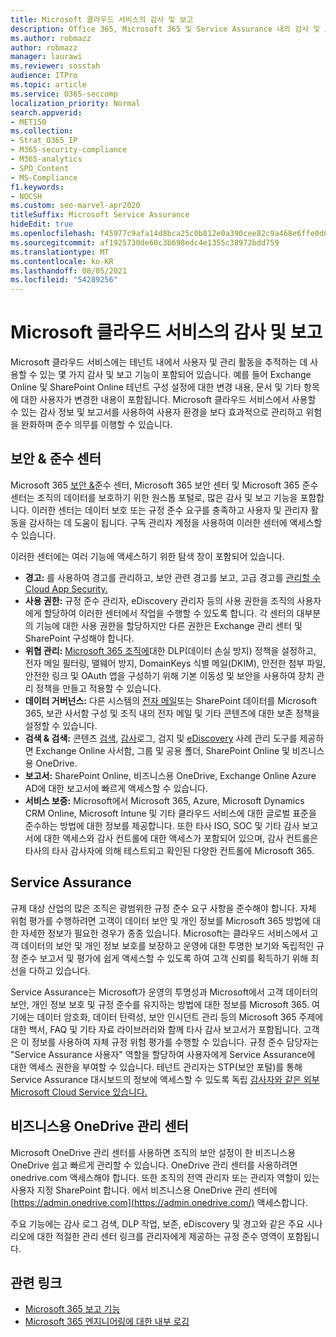 ```yaml
---
title: Microsoft 클라우드 서비스의 감사 및 보고
description: Office 365, Microsoft 365 및 Service Assurance 내의 감사 및 보고 기능에 대한 개요입니다.
ms.author: robmazz
author: robmazz
manager: laurawi
ms.reviewer: sosstah
audience: ITPro
ms.topic: article
ms.service: O365-seccomp
localization_priority: Normal
search.appverid:
- MET150
ms.collection:
- Strat_O365_IP
- M365-security-compliance
- M365-analytics
- SPO_Content
- MS-Compliance
f1.keywords:
- NOCSH
ms.custom: seo-marvel-apr2020
titleSuffix: Microsoft Service Assurance
hideEdit: true
ms.openlocfilehash: f45977c9afa14d8bca25c0b812e0a390cee82c9a468e6ffe0d601855ee64ed1f
ms.sourcegitcommit: af1925730de60c3b698edc4e1355c38972bdd759
ms.translationtype: MT
ms.contentlocale: ko-KR
ms.lasthandoff: 08/05/2021
ms.locfileid: "54289256"
---
```

# <a name="auditing-and-reporting-in-microsoft-cloud-services"></a>Microsoft 클라우드 서비스의 감사 및 보고

Microsoft 클라우드 서비스에는 테넌트 내에서 사용자 및 관리 활동을 추적하는 데 사용할 수 있는 몇 가지 감사 및 보고 기능이 포함되어 있습니다. 예를 들어 Exchange Online 및 SharePoint Online 테넌트 구성 설정에 대한 변경 내용, 문서 및 기타 항목에 대한 사용자가 변경한 내용이 포함됩니다. Microsoft 클라우드 서비스에서 사용할 수 있는 감사 정보 및 보고서를 사용하여 사용자 환경을 보다 효과적으로 관리하고 위험을 완화하며 준수 의무를 이행할 수 있습니다.

## <a name="security--compliance-centers"></a>보안 & 준수 센터

Microsoft 365 [보안 &](https://protection.office.com)준수 센터, Microsoft 365 [](https://security.microsoft.com)보안 센터 및 Microsoft 365 [](https://compliance.microsoft.com) 준수 센터는 조직의 데이터를 보호하기 위한 원스톱 포털로, 많은 감사 및 보고 기능을 포함합니다. 이러한 센터는 데이터 보호 또는 규정 준수 요구를 충족하고 사용자 및 관리자 활동을 감사하는 데 도움이 됩니다. 구독 관리자 계정을 사용하여 이러한 센터에 액세스할 수 있습니다.

이러한 센터에는 여러 기능에 액세스하기 위한 탐색 창이 포함되어 있습니다.

- **경고:** 를 사용하여 경고를 관리하고, 보안 관련 경고를 보고, 고급 경고를 [관리할 수 Cloud App Security.](/cloud-app-security/what-is-cloud-app-security)
- **사용 권한:** 규정 준수 [](/microsoft-365/security/office-365-security/grant-access-to-the-security-and-compliance-center) 관리자, eDiscovery 관리자 등의 사용 권한을 조직의 사용자에게 할당하여 이러한 센터에서 작업을 수행할 수 있도록 합니다. 각 센터의 대부분의 기능에 대한 사용 권한을 할당하지만 다른 권한은 Exchange 관리 센터 및 SharePoint 구성해야 합니다.
- **위협 관리:** [Microsoft 365 조직에](https://support.microsoft.com/office/overview-of-basic-mobility-and-security-for-microsoft-365-faa7d8e5-645d-4d59-839c-c8d4c1869e4a)대한 DLP(데이터 손실 방지) 정책을 설정하고, [](/microsoft-365/compliance/data-loss-prevention-policies) 전자 메일 필터링, 맬웨어 방지, DomainKeys 식별 메일(DKIM), 안전한 첨부 파일, 안전한 링크 및 OAuth 앱을 구성하기 위해 기본 이동성 및 보안을 사용하여 장치 관리 정책을 만들고 적용할 수 있습니다.
- **데이터 거버넌스:** 다른 시스템의 [전자 메일](https://support.office.com/article/Import-PST-files-or-SharePoint-data-to-Office-365-ba688e0a-0fcb-4bd7-8e57-2b669564ea84)또는 SharePoint 데이터를 Microsoft 365, 보관 사서함 [](https://support.office.com/article/Enable-archive-mailboxes-in-the-Office-365-Security-Compliance-Center-268a109e-7843-405b-bb3d-b9393b2342ce)구성 및 조직 [](/microsoft-365/compliance/retention-policies) 내의 전자 메일 및 기타 콘텐츠에 대한 보존 정책을 설정할 수 있습니다.
- **검색 & 검색:** 콘텐츠 [검색,](https://support.office.com/article/Run-a-Content-Search-in-the-Office-365-Security-Compliance-Center-61852fd9-fe8a-4880-a339-cb19ed3bff4a) [감사](https://support.office.com/article/Search-the-audit-log-in-the-Office-365-Security-Compliance-Center-0d4d0f35-390b-4518-800e-0c7ec95e946c)로그, 검지 및 [eDiscovery](https://support.office.com/article/Manage-eDiscovery-cases-in-the-Office-365-Security-Compliance-Center-edea80d6-20a7-40fb-b8c4-5e8c8395f6da) 사례 관리 도구를 제공하면 Exchange Online 사서함, 그룹 및 공용 폴더, SharePoint Online 및 비즈니스용 OneDrive.
- **보고서:** SharePoint Online, [](https://support.office.com/article/Reports-in-the-Office-365-Security-Compliance-Center-7acd33ce-1ec8-49fb-b625-43bac7b58c5a) 비즈니스용 OneDrive, Exchange Online Azure AD에 대한 보고서에 빠르게 액세스할 수 있습니다.
- **서비스 보증:** Microsoft에서 Microsoft 365, Azure, Microsoft Dynamics CRM Online, Microsoft Intune 및 기타 클라우드 서비스에 대한 글로벌 표준을 준수하는 방법에 대한 정보를 제공합니다. 또한 타사 ISO, SOC 및 기타 감사 보고서에 대한 액세스와 감사 컨트롤에 대한 액세스가 포함되어 있으며, 감사 컨트롤은 타사의 타사 감사자에 의해 테스트되고 확인된 다양한 컨트롤에 Microsoft 365.

## <a name="service-assurance"></a>Service Assurance

규제 대상 산업의 많은 조직은 광범위한 규정 준수 요구 사항을 준수해야 합니다. 자체 위험 평가를 수행하려면 고객이 데이터 보안 및 개인 정보를 Microsoft 365 방법에 대한 자세한 정보가 필요한 경우가 종종 있습니다. Microsoft는 클라우드 서비스에서 고객 데이터의 보안 및 개인 정보 보호를 보장하고 운영에 대한 투명한 보기와 독립적인 규정 준수 보고서 및 평가에 쉽게 액세스할 수 있도록 하여 고객 신뢰를 획득하기 위해 최선을 다하고 있습니다.

Service Assurance는 Microsoft가 운영의 투명성과 Microsoft에서 고객 데이터의 보안, 개인 정보 보호 및 규정 준수를 유지하는 방법에 대한 정보를 Microsoft 365. 여기에는 데이터 암호화, 데이터 탄력성, 보안 인시던트 관리 등의 Microsoft 365 주제에 대한 백서, FAQ 및 기타 자료 라이브러리와 함께 타사 감사 보고서가 포함됩니다. 고객은 이 정보를 사용하여 자체 규정 위험 평가를 수행할 수 있습니다. 규정 준수 담당자는 "Service Assurance 사용자" 역할을 할당하여 사용자에게 Service Assurance에 대한 액세스 권한을 부여할 수 있습니다. 테넌트 관리자는 STP(보안 포털)를 통해 Service Assurance 대시보드의 정보에 액세스할 수 있도록 독립 [감사자와 같은 외부 Microsoft Cloud Service 있습니다.](https://aka.ms/STP)

## <a name="onedrive-for-business-admin-center"></a>비즈니스용 OneDrive 관리 센터

Microsoft OneDrive 관리 센터를 사용하면 조직의 보안 설정이 한 비즈니스용 OneDrive 쉽고 빠르게 관리할 수 있습니다. OneDrive 관리 센터를 사용하려면 onedrive.com 액세스해야 합니다. 또한 조직의 전역 관리자 또는 관리자 역할이 있는 사용자 지정 SharePoint 합니다. 에서 비즈니스용 OneDrive 관리 센터에 [https://admin.onedrive.com](https://admin.onedrive.com/) 액세스합니다.

주요 기능에는 감사 로그 검색, DLP 작업, 보존, eDiscovery 및 경고와 같은 주요 시나리오에 대한 적절한 관리 센터 링크를 관리자에게 제공하는 규정 준수 영역이 포함됩니다.

## <a name="related-links"></a>관련 링크

- [Microsoft 365 보고 기능](assurance-reporting-features.md)
- [Microsoft 365 엔지니어링에 대한 내부 로깅](assurance-internal-logging.md)
